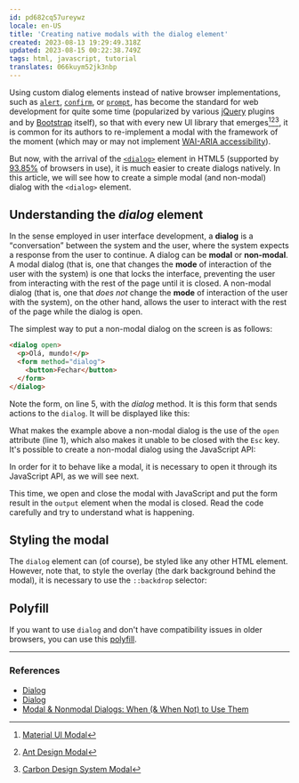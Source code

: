 ```yaml
---
id: pd682cq57ureywz
locale: en-US
title: 'Creating native modals with the dialog element'
created: 2023-08-13 19:29:49.318Z
updated: 2023-08-15 00:22:38.749Z
tags: html, javascript, tutorial
translates: 066kuym52jk3nbp
---
```

Using custom dialog elements instead of native browser implementations, such as [`alert`](https://developer.mozilla.org/en-US/docs/Web/API/Window/alert),
[`confirm`](https://developer.mozilla.org/en-US/docs/Web/API/Window/confirm), or [`prompt`](https://developer.mozilla.org/en-US/docs/Web/API/Window/prompt),
has become the standard for web development for quite some time (popularized by various [jQuery](https://jqueryui.com/dialog/) plugins and by [Bootstrap](https://getbootstrap.com/2.3.2/javascript.html#modals) itself), so that with every new UI library that emerges[^1][^2][^3], it is common for its authors to re-implement a modal with the framework of the moment (which may or may not implement [WAI-ARIA accessibility](https://www.w3.org/WAI/ARIA/apg/patterns/dialog-modal/)).

[^1]: [Material UI Modal](https://mui.com/material-ui/react-modal/)
[^2]: [Ant Design Modal](https://ant.design/components/modal)
[^3]: [Carbon Design System Modal](https://carbondesignsystem.com/components/modal/usage/#live-demo)

But now, with the arrival of the [`<dialog>`](https://developer.mozilla.org/en-US/docs/Web/HTML/Element/dialog) element in HTML5 (supported by [93.85%](https://caniuse.com/dialog) of browsers in use), it is much easier to create dialogs natively. In this article, we will see how to create a simple modal (and non-modal) dialog with the `<dialog>` element.

## Understanding the _dialog_ element

In the sense employed in user interface development, a **dialog** is a <q>conversation</q> between the system and the user, where the system expects a response from the user to continue. A dialog can be **modal** or **non-modal**. A modal dialog (that is, one that changes the **mode** of interaction of the user with the system) is one that locks the interface, preventing the user from interacting with the rest of the page until it is closed. A non-modal dialog (that is, one that _does not_ change the **mode** of interaction of the user with the system), on the other hand, allows the user to interact with the rest of the page while the dialog is open.

The simplest way to put a non-modal dialog on the screen is as follows:

```html
<dialog open>
  <p>Olá, mundo!</p>
  <form method="dialog">
    <button>Fechar</button>
  </form>
</dialog>
```

Note the form, on line 5, with the _dialog_ method. It is this form that sends actions to the `dialog`. It will be displayed like this:

<CodePen id="zYMgBOz" />

What makes the example above a non-modal dialog is the use of the `open` attribute (line 1), which also makes it unable to be closed with the `Esc` key. It's possible to create a non-modal dialog using the JavaScript API:

<CodePen id="BaGXqjx" />

In order for it to behave like a modal, it is necessary to open it through its JavaScript API, as we will see next.

<CodePen id="VwVojZB" />

This time, we open and close the modal with JavaScript and put the form result in the `output` element when the modal is closed. Read the code carefully and try to understand what is happening.

## Styling the modal

The `dialog` element can (of course), be styled like any other HTML element. However, note that, to style the overlay (the dark background behind the modal), it is necessary to use the `::backdrop` selector:

<CodePen id="gOQVMYE" />

## Polyfill

If you want to use `dialog` and don't have compatibility issues in older browsers, you can use this [polyfill](https://github.com/GoogleChrome/dialog-polyfill).

<hr />

<h3>References</h3>

- [Dialog](https://web.dev/learn/html/dialog/)
- [Dialog](https://developer.mozilla.org/en-US/docs/Web/HTML/Element/dialog)
- [Modal & Nonmodal Dialogs: When (& When Not) to Use Them](https://www.nngroup.com/articles/modal-nonmodal-dialog/)

